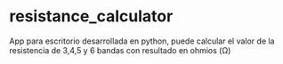 # resistance_calculator
App para escritorio desarrollada en python, puede calcular el valor de la resistencia de 3,4,5 y 6 bandas con resultado en ohmios (Ω)
